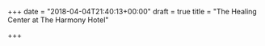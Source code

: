 +++
date = "2018-04-04T21:40:13+00:00"
draft = true
title = "The Healing Center at The Harmony Hotel"

+++
